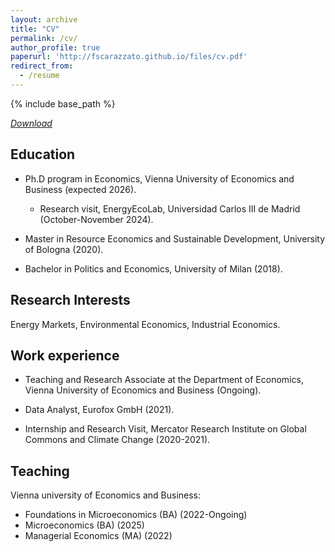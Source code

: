 ```yaml
---
layout: archive
title: "CV"
permalink: /cv/
author_profile: true
paperurl: 'http://fscarazzato.github.io/files/cv.pdf'
redirect_from:
  - /resume
---
```


{% include base_path %}


[*Download*](https://fscarazzato.github.io/files/cv.pdf)



## Education


* Ph.D program in Economics, Vienna University of Economics and Business (expected 2026).
	- Research visit, EnergyEcoLab, Universidad Carlos III de Madrid (October-November 2024).

* Master in Resource Economics and Sustainable Development, University of Bologna (2020).

* Bachelor in Politics and Economics, University of Milan (2018).




## Research Interests


Energy Markets, Environmental Economics, Industrial Economics.





## Work experience

* Teaching and Research Associate at the Department of Economics, Vienna University of Economics and Business (Ongoing).

* Data Analyst, Eurofox GmbH (2021).

* Internship and Research Visit, Mercator Research Institute on Global Commons and Climate Change (2020-2021).

  


## Teaching


Vienna university of Economics and Business:

* Foundations in Microeconomics (BA) (2022-Ongoing)
* Microeconomics (BA) (2025)
* Managerial Economics (MA) (2022)



